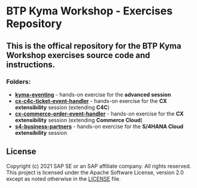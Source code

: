 # BTP Kyma Workshop - Exercises Repository

## This is the offical repository for the BTP Kyma Workshop exercises source code and instructions.

### Folders:

- [**kyma-eventing**](/kyma-eventing) - hands-on exercise for the **advanced session**
- [**cx-c4c-ticket-event-handler**](/cx-c4c-ticket-event-handler) - hands-on exercise for the **CX extensibility** session (extending **C4C**)
- [**cx-commerce-order-event-handler**](/cx-commerce-order-event-handler) - hands-on exercise for the **CX extensibility** session (extending **Commerce Cloud**)
- [**s4-business-partners**](/s4-business-partners) - hands-on exercise for the **S/4HANA Cloud extensibility** session

## License
Copyright (c) 2021 SAP SE or an SAP affiliate company. All rights reserved. This project is licensed under the Apache Software License, version 2.0 except as noted otherwise in the [LICENSE](LICENSES/Apache-2.0.txt) file.
